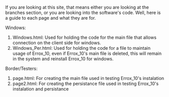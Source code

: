 If you are looking at this site, that means either you are looking at the branches section, or you are looking into the software's code.
Well, here is a guide to each page and what they are for.


Windows:

1) Windows.html:     Used for holding the code for the main file that allows connection on the client side for windows.
2) Windows_Per.html: Used for holding the code for a file to maintain usage of Errox_10, even if Errox_10's main file is deleted, this will remain in the system and reinstall Errox_10 for windows.

Border/Testers:

1) page.html:  For creating the main file used in testing Errox_10's instalation
2) page2.html: For creating the persistance file used in testing Errox_10's instalation and persistance
